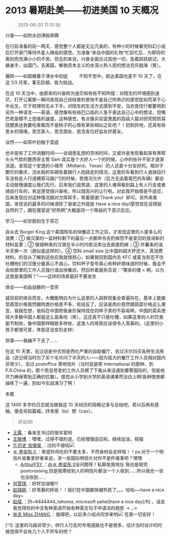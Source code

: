 # 2013 暑期赴美——初进美国 10 天概况

> 2013-06-20 11:10:35

兴奋——如热水初沸般奔腾

在行前准备的前一两天，感觉整个人都是无比亢奋的，有种小的时候看完科幻小说后打开家门等待外星人降临的感觉。为准备“来自中国的礼物”忙前忙后，为即将的离别而充满小小的不舍。但总的来说，兴奋全面压过其他一切，急着跃跃欲试，大展身手，出国门，去美国，解救资本主义的水深火热人民的想法充斥脑海（笑）。

辗转——如碧螺春于沸水中初绽
        不知不觉中，抵达美国也差不 10 天了，在这 1/3 月里，事无巨细，皆为挑战。

在这 10 天当中，由原来的兴奋转为迷茫和有些不知所措：对陌生的环境感到迷茫，打开公寓那一瞬间发现自己视线里的景物不是自己所熟识的感觉犹如荒草于心中丛生，忙于梳理但无从下手。对陌生的生活方式感到不安，当衣食住行都要用到另外一种语言——英语，感觉像有些结巴口齿的人急于表达自己心中的想法，但嘴巴老是跟不上思维的速度。这种感觉，有点像实验室里面的高级人猿对研究院抓耳挠腮表达我要吃香蕉而不是桃子的心情有某些相似之处吧？！初到异地，还真有些思乡的情绪，思念家人，思念朋友，思念各位好盆友好基友。

淡然——如茶叶初触于壶底

也许是有了工作消磨时间——会胡思乱想的空闲时间，又或许是发现看起来有黑帮头头气势的墨西哥主管 Sam 其实是个大好人一个的时候，心中的些许不安才逐渐消退。发现这个安逸的小城市（Midland，Texas）的人还是十分友好的。相对于繁忙的重庆，流水般的车辆急着跟行人抢路走的情况，这里的车看到行人或骑自行车没有走人行道横穿马路[^1\]的时候，若情况允许（后方无追着尾巴的车辆）都会主动放慢速度让我们先行。后来我们说笑道，这里的人难得看到路上有人行走或者骑自行车的，肯定感觉很兴奋啦，所以很高兴的让行啦。对此我开始很是不适应，后来发现应对这种情况跟对方挥挥手，笑着感谢:Thank you!  即可。另外来美国，发现说的最多的问候语除了谢谢之外就是 Have a nice day!感觉现在说得挺自然的了，跟在寝室说“好热啊”大概是同一个等级的下意识反应。

学习——如甘甜初生于茶芯

自从去 Burger King 这个美国知名的快餐店工作之后，才发现这里的人是多么的浪费：① 做汉堡的一盆材料剩下的最后一点都命令去扔掉而不是拿旧的放进新的材料盆里；② 做错种类的汉堡在半小时内若没卖出去直接扔掉；③ 炸薯条的油半天换一次（貌似是这样的）。④ 饮料 small size 比中国的超大杯还大，真浪费材料。的自从了解到这些后我就很担心，如果我回到国内去 KFC 或麦当劳忍不住吐槽他们的汉堡分量真心不良心，饮料杯子型号真心有种奸商味道的时候，我会不会给那里的工作人员强行请出快餐店，然后听着服务员说：“哪来的傻 × 啊，以为这里是美国啊？”——这样的场景最好不要发生

体会——初品自酿的一壶茶

就目前的体会而言，大概能明白为什么这里的人超胖现象会普遍存在，基本上能接受蔬菜价格竟然跟肉类价格差不多，呃说反了，应该是肉价竟然跟蔬菜价格这么便宜，我就在想，爸妈在中国把我身形保持现在的样子真的不容易啊，中国的菜系使得大多数中国人都是这么苗条哈（笑）。这还真不只是吐槽，如果这里的人的饮食能节制些，像中国那样精致多样些，这里人的体质应该很令人羡慕的。（这里的小孩子都很可爱，体型还没变形走样）

琐事——我编不下去了……

在这 10 天里，去过说是中式但是西化严重的自助餐厅，去过沃尔玛买各种生活用品（还记得当时为了买个毛巾问了半天的人——因为偌大的餐厅工作人员相对国内非常少），去过 postoffice 寄明信片（当时说是寄 International 的那种，到 P.R.China 的，那个若显苍老的工作人员楞了下我从来没遇到要寄国际的，但是他尽力确保寄到正确的位置）。感觉从小学到大学的英语课果然没白上啊!各种情景都操练了一遍，到如今实战演习了啊！

末尾

这 1400 多字的日志就当做我这 10 天经历的简略记录与总结吧，若以后再有感触，便会另起篇幅，抒发感（tu）想（cao）。

> 评论(8)

- [王露 ](https://user.qzone.qq.com/827018764)：看来支书过的很丰富哟
- [王皓博 ](https://user.qzone.qq.com/416497502)：嘿嘿，过得不错的说，已经慢慢适应啦，继续加油，祝福
- [11 历史 张俊骏 ](https://user.qzone.qq.com/420998529)：过的不错哈![](https://pan.4a1801.life:11443/d/NAS/Qzone/Common/images/e113.gif)
- [☆ 李奕彤 Ⅱ ](https://user.qzone.qq.com/78782158)：希望炸鸡吃的不要太多，不然身材会走样哦！！ps:对于一个明信片收集爱好者来说，求一张国际明信片对你不是件难事吧？嘿嘿
  - [ArthurFSY ](https://user.qzone.qq.com/254904240)：[@☆ 李奕彤 Ⅱ](https://user.qzone.qq.com/78782158)没问题呀！私聊发我地址 我也是刚完 postcrossing,但是我寄给别人的明信片都没一个人收到……所以我也一张也没收到……
- [何雪琪 ](https://user.qzone.qq.com/249701004)：好好加油喔!!!
- [赵瑞婷 ](https://user.qzone.qq.com/283244900)：好羡慕的样纸！！我们在中国都快被热死了。。。哈哈\~\~have a nice day~
- [赵琛 ](https://user.qzone.qq.com/664503485)：[ft=#444444,,tahoma, microsoft yahei]have a nice day[/ft] ，话说我觉得你的中文有种英语开始有种英文句子中语法的趋势 → \_→
- [张言 Miss ZHANG ](https://user.qzone.qq.com/729034692)：值得吧，以后多介绍点同学来哟![](https://pan.4a1801.life:11443/d/NAS/Qzone/Common/images/e121.gif) 在美一切安好！

[^1\]: 这里的马路非常少，供行人行走的专用道路也不是很多，估计当时设计的时候觉得不会有几个人不开车的吧？

